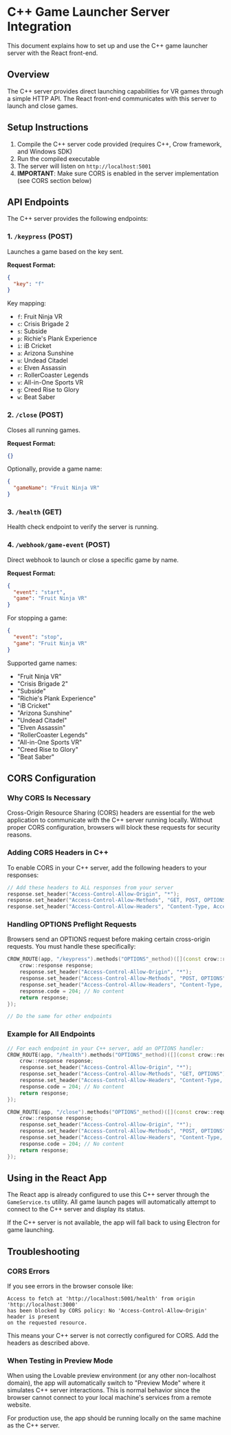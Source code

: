 
# C++ Game Launcher Server Integration

This document explains how to set up and use the C++ game launcher server with the React front-end.

## Overview

The C++ server provides direct launching capabilities for VR games through a simple HTTP API. The React front-end communicates with this server to launch and close games.

## Setup Instructions

1. Compile the C++ server code provided (requires C++, Crow framework, and Windows SDK)
2. Run the compiled executable
3. The server will listen on `http://localhost:5001`
4. **IMPORTANT**: Make sure CORS is enabled in the server implementation (see CORS section below)

## API Endpoints

The C++ server provides the following endpoints:

### 1. `/keypress` (POST)

Launches a game based on the key sent.

**Request Format:**
```json
{
  "key": "f" 
}
```

Key mapping:
- `f`: Fruit Ninja VR
- `c`: Crisis Brigade 2
- `s`: Subside
- `p`: Richie's Plank Experience
- `i`: iB Cricket
- `a`: Arizona Sunshine
- `u`: Undead Citadel
- `e`: Elven Assassin
- `r`: RollerCoaster Legends
- `v`: All-in-One Sports VR
- `g`: Creed Rise to Glory
- `w`: Beat Saber

### 2. `/close` (POST)

Closes all running games.

**Request Format:**
```json
{}
```

Optionally, provide a game name:
```json
{
  "gameName": "Fruit Ninja VR"
}
```

### 3. `/health` (GET)

Health check endpoint to verify the server is running.

### 4. `/webhook/game-event` (POST)

Direct webhook to launch or close a specific game by name.

**Request Format:**
```json
{
  "event": "start",
  "game": "Fruit Ninja VR"
}
```

For stopping a game:
```json
{
  "event": "stop",
  "game": "Fruit Ninja VR"
}
```

Supported game names:
- "Fruit Ninja VR"
- "Crisis Brigade 2"
- "Subside"
- "Richie's Plank Experience"
- "iB Cricket"
- "Arizona Sunshine"
- "Undead Citadel"
- "Elven Assassin"
- "RollerCoaster Legends"
- "All-in-One Sports VR"
- "Creed Rise to Glory"
- "Beat Saber"

## CORS Configuration

### Why CORS Is Necessary

Cross-Origin Resource Sharing (CORS) headers are essential for the web application to communicate with the C++ server running locally. Without proper CORS configuration, browsers will block these requests for security reasons.

### Adding CORS Headers in C++

To enable CORS in your C++ server, add the following headers to your responses:

```cpp
// Add these headers to ALL responses from your server
response.set_header("Access-Control-Allow-Origin", "*");
response.set_header("Access-Control-Allow-Methods", "GET, POST, OPTIONS");
response.set_header("Access-Control-Allow-Headers", "Content-Type, Accept-Charset");
```

### Handling OPTIONS Preflight Requests

Browsers send an OPTIONS request before making certain cross-origin requests. You must handle these specifically:

```cpp
CROW_ROUTE(app, "/keypress").methods("OPTIONS"_method)([](const crow::request&) {
    crow::response response;
    response.set_header("Access-Control-Allow-Origin", "*");
    response.set_header("Access-Control-Allow-Methods", "POST, OPTIONS");
    response.set_header("Access-Control-Allow-Headers", "Content-Type, Accept-Charset");
    response.code = 204; // No content
    return response;
});

// Do the same for other endpoints
```

### Example for All Endpoints

```cpp
// For each endpoint in your C++ server, add an OPTIONS handler:
CROW_ROUTE(app, "/health").methods("OPTIONS"_method)([](const crow::request&) {
    crow::response response;
    response.set_header("Access-Control-Allow-Origin", "*");
    response.set_header("Access-Control-Allow-Methods", "GET, OPTIONS");
    response.set_header("Access-Control-Allow-Headers", "Content-Type, Accept-Charset");
    response.code = 204; // No content
    return response;
});

CROW_ROUTE(app, "/close").methods("OPTIONS"_method)([](const crow::request&) {
    crow::response response;
    response.set_header("Access-Control-Allow-Origin", "*");
    response.set_header("Access-Control-Allow-Methods", "POST, OPTIONS");
    response.set_header("Access-Control-Allow-Headers", "Content-Type, Accept-Charset");
    response.code = 204; // No content
    return response;
});
```

## Using in the React App

The React app is already configured to use this C++ server through the `GameService.ts` utility. All game launch pages will automatically attempt to connect to the C++ server and display its status.

If the C++ server is not available, the app will fall back to using Electron for game launching.

## Troubleshooting

### CORS Errors

If you see errors in the browser console like:

```
Access to fetch at 'http://localhost:5001/health' from origin 'http://localhost:3000' 
has been blocked by CORS policy: No 'Access-Control-Allow-Origin' header is present 
on the requested resource.
```

This means your C++ server is not correctly configured for CORS. Add the headers as described above.

### When Testing in Preview Mode

When using the Lovable preview environment (or any other non-localhost domain), the app will automatically switch to "Preview Mode" where it simulates C++ server interactions. This is normal behavior since the browser cannot connect to your local machine's services from a remote website.

For production use, the app should be running locally on the same machine as the C++ server.
